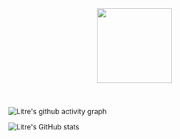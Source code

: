 <div align=center>
  <img src=https://www.litre.tk/image/sidebar/avatar.jpg width=150/>
</div>
<br/>
<br/>

![Litre's github activity graph](https://github-readme-activity-graph.vercel.app/graph?username=Litre-WU&theme=react-dark)

![Litre's GitHub stats](https://github-readme-stats.vercel.app/api?username=Litre-WU&show_icons=true&theme=radical)
